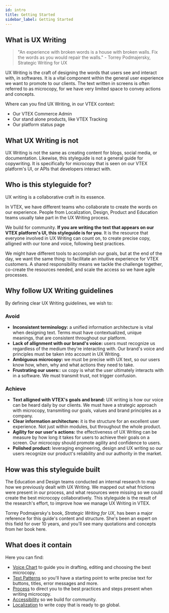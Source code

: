 ```yaml
---
id: intro
title: Getting Started
sidebar_label: Getting Started
---
```


## What is UX Writing


> "An experience with broken words is a house with broken walls. Fix the words as you would repair the walls." - Torrey Podmajersky, Strategic Writing for UX


UX Writing is the craft of designing the words that users see and interact with, in softwares. It is a vital component within the general user experience we want to promote to our clients. The text written in screens is often referred to as microcopy, for we have very limited space to convey actions and concepts.

 Where can you find UX Writing, in our VTEX context:  
- Our VTEX Commerce Admin  
- Our stand alone products, like VTEX Tracking  
- Our platform status page  

## What UX Writing is not

UX Writing is not the same as creating content for blogs, social media, or documentation. Likewise, this styleguide is not a general guide for copywriting. It is specifically for microcopy that is seen on our VTEX platform's UI, or APIs that developers interact with. 

## Who is this styleguide for?

UX writing is a collaborative craft in its essence.   

In VTEX, we have different teams who collaborate to create the words on our experience. People from  Localization, Design, Product and Education teams usually take part in the UX Writing process.   

We build for community. **If you are writing the text that appears on our VTEX platform's UI, this styleguide is for you**. It is the resource that everyone involved in  UX Writing can count on, to create precise copy, alligned with our tone and voice, following best practices.   

We might have different tools to accomplish our goals, but at the end of the day, we want the same thing: to facilitate an intuitive experience for VTEX customers. A shared responsibility means we tackle the challenge together, co-create the resources needed, and scale the access so we have agile processes.   


## Why follow UX Writing guidelines

By defining clear UX Writing guidelines, we wish to:

### Avoid
- **Inconsistent terminology:** a unified information architecture is vital when designing text. Terms must have contextualized, unique meanings, that are consistent throughout our platform.     
- **Lack of allignment with our brand's voice:** users must recognize us regardless of the medium they're interacting with. Our brand's voice and principles must be taken into account in UX Writing.  
- **Ambiguous microcopy:** we must be precise with UX text, so our users know how, when, why and what actions they need to take.   
- **Frustrating our users:**: ux copy is what the user ultimately interacts with in a software. We must transmit trust, not trigger confusion.     
 

### Achieve
- **Text alligned with VTEX's goals and brand:** UX writing is how our voice can be heard daily by our clients. We must have a strategic approach with microcopy, transmiting our goals, values and brand principles as a company.  
- **Clear information architecture:** it is the structure for an excellent user experience. Not just within modules, but throughout the whole product.   
- **Agility for our user's actions:** the effectiveness of UX Writing can be measure by how long it takes for users to achieve their goals on a screen. Our microcopy should promote agility and confidence to users.   
- **Polished product:** leveraging engineering, design and UX writing so our users recognize our product's reliability and our authority in the market.  



## How was this styleguide built


The Education and Design teams conducted an internal research to map how we previously dealt with UX Writing. We mapped out what frictions were present in our process, and what resources were missing so we could create the best microcopy collaboratively. This styleguide is the result of the research's effort, to improve how we manage UX Writing in VTEX.

Torrey Podmajersky's book, *Strategic Writing for UX*, has been a major reference for this guide's content and structure. She's been an expert on this field for over 10 years, and you'll see many quotations and concepts from her book here. 


## What does it contain

Here you can find:
- [Voice Chart]() to guide you in drafting, editing and choosing the best microcopy.  
- [Text Patterns]() so you'll have a starting point to write precise text for buttons, titles, error messages and more.  
- [Process]() to direct you to the best practices and steps present when writing microcopy.  
- [Accessibility]() so we build for community.  
- [Localization]() to write copy that is ready to go global.  


